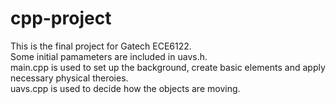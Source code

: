 # cpp-project
This is the final project for Gatech ECE6122.   
Some initial pamameters are included in uavs.h.   
main.cpp is used to set up the background, create basic elements and apply necessary physical theroies.   
uavs.cpp is used to decide how the objects are moving.   
